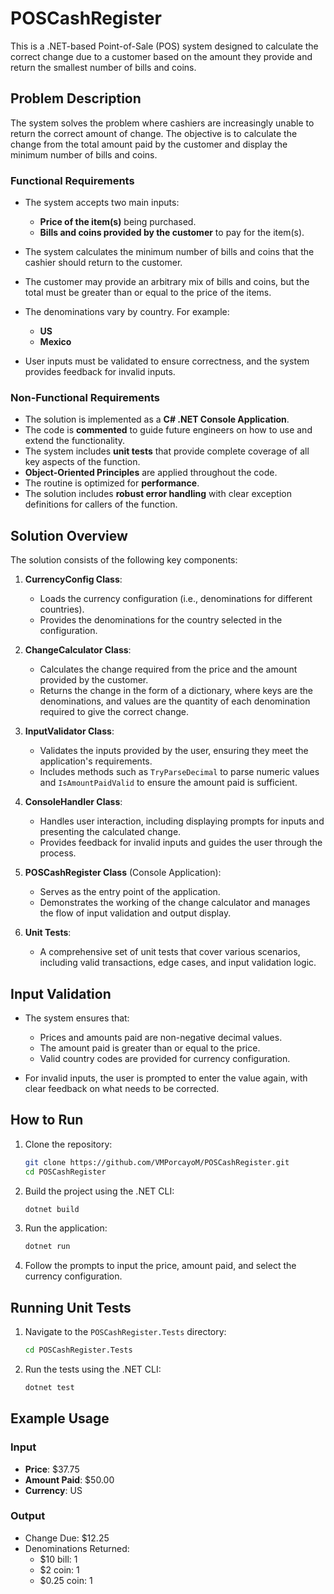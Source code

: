 # POSCashRegister

This is a .NET-based Point-of-Sale (POS) system designed to calculate the correct change due to a customer based on the amount they provide and return the smallest number of bills and coins.

## Problem Description

The system solves the problem where cashiers are increasingly unable to return the correct amount of change. The objective is to calculate the change from the total amount paid by the customer and display the minimum number of bills and coins.

### Functional Requirements

- The system accepts two main inputs:
  - **Price of the item(s)** being purchased.
  - **Bills and coins provided by the customer** to pay for the item(s).

- The system calculates the minimum number of bills and coins that the cashier should return to the customer.

- The customer may provide an arbitrary mix of bills and coins, but the total must be greater than or equal to the price of the items.

- The denominations vary by country. For example:
  - **US**
  - **Mexico**

- User inputs must be validated to ensure correctness, and the system provides feedback for invalid inputs.

### Non-Functional Requirements

- The solution is implemented as a **C# .NET Console Application**.
- The code is **commented** to guide future engineers on how to use and extend the functionality.
- The system includes **unit tests** that provide complete coverage of all key aspects of the function.
- **Object-Oriented Principles** are applied throughout the code.
- The routine is optimized for **performance**.
- The solution includes **robust error handling** with clear exception definitions for callers of the function.

## Solution Overview

The solution consists of the following key components:

1. **CurrencyConfig Class**:
   - Loads the currency configuration (i.e., denominations for different countries).
   - Provides the denominations for the country selected in the configuration.

2. **ChangeCalculator Class**:
   - Calculates the change required from the price and the amount provided by the customer.
   - Returns the change in the form of a dictionary, where keys are the denominations, and values are the quantity of each denomination required to give the correct change.

3. **InputValidator Class**:
   - Validates the inputs provided by the user, ensuring they meet the application's requirements.
   - Includes methods such as `TryParseDecimal` to parse numeric values and `IsAmountPaidValid` to ensure the amount paid is sufficient.

4. **ConsoleHandler Class**:
   - Handles user interaction, including displaying prompts for inputs and presenting the calculated change.
   - Provides feedback for invalid inputs and guides the user through the process.

5. **POSCashRegister Class** (Console Application):
   - Serves as the entry point of the application.
   - Demonstrates the working of the change calculator and manages the flow of input validation and output display.

6. **Unit Tests**:
   - A comprehensive set of unit tests that cover various scenarios, including valid transactions, edge cases, and input validation logic.

## Input Validation

- The system ensures that:
  - Prices and amounts paid are non-negative decimal values.
  - The amount paid is greater than or equal to the price.
  - Valid country codes are provided for currency configuration.

- For invalid inputs, the user is prompted to enter the value again, with clear feedback on what needs to be corrected.

## How to Run

1. Clone the repository:
   ```bash
   git clone https://github.com/VMPorcayoM/POSCashRegister.git
   cd POSCashRegister
   ```

2. Build the project using the .NET CLI:
   ```bash
   dotnet build
   ```

3. Run the application:
   ```bash
   dotnet run
   ```

4. Follow the prompts to input the price, amount paid, and select the currency configuration.

## Running Unit Tests

1. Navigate to the `POSCashRegister.Tests` directory:
   ```bash
   cd POSCashRegister.Tests
   ```

2. Run the tests using the .NET CLI:
   ```bash
   dotnet test
   ```

## Example Usage

### Input
- **Price**: $37.75
- **Amount Paid**: $50.00
- **Currency**: US

### Output
- Change Due: $12.25
- Denominations Returned:
  - $10 bill: 1
  - $2 coin: 1
  - $0.25 coin: 1